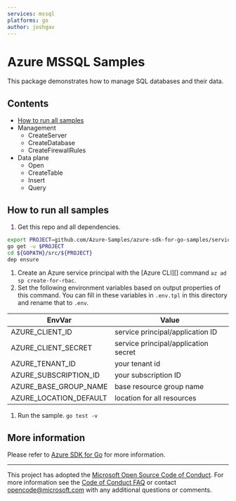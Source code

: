 ```yaml
---
services: mssql
platforms: go
author: joshgav
---
```


# Azure MSSQL Samples

This package demonstrates how to manage SQL databases and their data.

## Contents

* [How to run all samples](#run)
* Management
    * CreateServer
    * CreateDatabase
    * CreateFirewallRules
* Data plane
    * Open
    * CreateTable
    * Insert
    * Query

<a id="run"></a>
## How to run all samples

1. Get this repo and all dependencies.

  ```bash
  export PROJECT=github.com/Azure-Samples/azure-sdk-for-go-samples/services/compute
  go get -u $PROJECT
  cd ${GOPATH}/src/${PROJECT}
  dep ensure
  ```
1. Create an Azure service principal with the [Azure CLI][] command `az ad sp
   create-for-rbac`.
1. Set the following environment variables based on output properties of this
   command. You can fill in these variables in `.env.tpl` in this directory and
   rename that to `.env`.

  |EnvVar | Value|
  |-------|------|
  |AZURE_CLIENT_ID|service principal/application ID|
  |AZURE_CLIENT_SECRET|service principal/application secret|
  |AZURE_TENANT_ID|your tenant id|
  |AZURE_SUBSCRIPTION_ID|your subscription ID|
  |AZURE_BASE_GROUP_NAME|base resource group name|
  |AZURE_LOCATION_DEFAULT|location for all resources|

1. Run the sample. `go test -v`

<a id="info"></a>
## More information

Please refer to [Azure SDK for Go](https://github.com/Azure/azure-sdk-for-go)
for more information.

---

This project has adopted the [Microsoft Open Source Code of
Conduct](https://opensource.microsoft.com/codeofconduct/). For more information
see the [Code of Conduct
FAQ](https://opensource.microsoft.com/codeofconduct/faq/) or contact
[opencode@microsoft.com](mailto:opencode@microsoft.com) with any additional
questions or comments.
